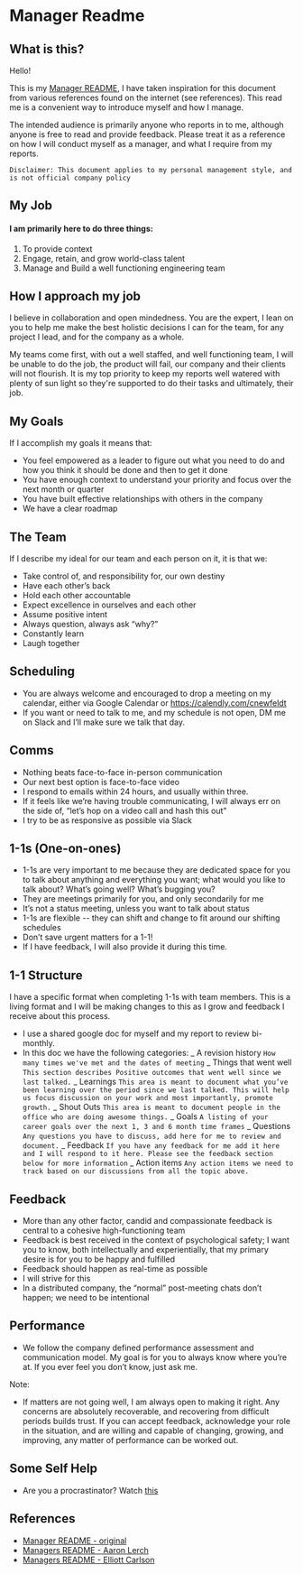 # Manager Readme

## What is this?

Hello!

This is my [Manager README](https://matthewnewkirk.com/2017/09/20/share-your-manager-readme/), I have taken inspiration for this document from various references found on the internet (see references). This read me is a convenient way to introduce myself and how I manage.

The intended audience is primarily anyone who reports in to me, although anyone is free to read and provide feedback. Please treat it as a reference on how I will conduct myself as a manager, and what I require from my reports.

`Disclaimer: This document applies to my personal management style, and is not official company policy`

## My Job

#### I am primarily here to do three things:

1. To provide context
2. Engage, retain, and grow world-class talent
3. Manage and Build a well functioning engineering team

## How I approach my job

I believe in collaboration and open mindedness. You are the expert, I lean on you to help me make the best holistic decisions I can for the team, for any project I lead, and for the company as a whole.

My teams come first, with out a well staffed, and well functioning team, I will be unable to do the job, the product will fail, our company and their clients will not flourish. It is my top priority to keep my reports well watered with plenty of sun light so they're supported to do their tasks and ultimately, their job.

## My Goals

If I accomplish my goals it means that:

- You feel empowered as a leader to figure out what you need to do and how you think it should be done and then to get it done
- You have enough context to understand your priority and focus over the next month or quarter
- You have built effective relationships with others in the company
- We have a clear roadmap

## The Team

If I describe my ideal for our team and each person on it, it is that we:

- Take control of, and responsibility for, our own destiny
- Have each other’s back
- Hold each other accountable
- Expect excellence in ourselves and each other
- Assume positive intent
- Always question, always ask “why?”
- Constantly learn
- Laugh together

## Scheduling

- You are always welcome and encouraged to drop a meeting on my calendar, either via Google Calendar or https://calendly.com/cnewfeldt
- If you want or need to talk to me, and my schedule is not open, DM me on Slack and I’ll make sure we talk that day.

## Comms

- Nothing beats face-to-face in-person communication
- Our next best option is face-to-face video
- I respond to emails within 24 hours, and usually within three.
- If it feels like we’re having trouble communicating, I will always err on the side of, “let’s hop on a video call and hash this out”
- I try to be as responsive as possible via Slack

## 1-1s (One-on-ones)

- 1-1s are very important to me because they are dedicated space for you to talk about anything and everything you want; what would you like to talk about? What’s going well? What’s bugging you?
- They are meetings primarily for you, and only secondarily for me
- It’s not a status meeting, unless you want to talk about status
- 1-1s are flexible -- they can shift and change to fit around our shifting schedules
- Don’t save urgent matters for a 1-1!
- If I have feedback, I will also provide it during this time.

## 1-1 Structure

I have a specific format when completing 1-1s with team members. This is a living format and I will be making changes to this as I grow and feedback I receive about this process.

- I use a shared google doc for myself and my report to review bi-monthly.
- In this doc we have the following categories:
  _ A revision history
  `How many times we've met and the dates of meeting`
  _ Things that went well
  `This section describes Positive outcomes that went well since we last talked.`
  _ Learnings
  `This area is meant to document what you’ve been learning over the period since we last talked. This will help us focus discussion on your work and most importantly, promote growth.`
  _ Shout Outs
  `This area is meant to document people in the office who are doing awesome things.`
  _ Goals
  `A listing of your career goals over the next 1, 3 and 6 month time frames`
  _ Questions
  `Any questions you have to discuss, add here for me to review and document.`
  _ Feedback
  `If you have any feedback for me add it here and I will respond to it here. Please see the feedback section below for more information`
  _ Action items
  `Any action items we need to track based on our discussions from all the topic above.`

## Feedback

- More than any other factor, candid and compassionate feedback is central to a cohesive high-functioning team
- Feedback is best received in the context of psychological safety; I want you to know, both intellectually and experientially, that my primary desire is for you to be happy and fulfilled
- Feedback should happen as real-time as possible
- I will strive for this
- In a distributed company, the “normal” post-meeting chats don’t happen; we need to be intentional

## Performance

- We follow the company defined performance assessment and communication model. My goal is for you to always know where you’re at. If you ever feel you don’t know, just ask me.

Note:

- If matters are not going well, I am always open to making it right. Any concerns are absolutely recoverable, and recovering from difficult periods builds trust. If you can accept feedback, acknowledge your role in the situation, and are willing and capable of changing, growing, and improving, any matter of performance can be worked out.

## Some Self Help

- Are you a procrastinator? Watch [this](https://www.youtube.com/watch?v=mhFQA998WiA)

## References

- [Manager README - original](https://matthewnewkirk.com/2017/09/20/share-your-manager-readme/)
- [Managers README - Aaron Lerch](https://docs.google.com/presentation/d/1F2PWxQ-sKJ1uAlrhU9ULXOVmH-CW6dw_ufMzbFLAWHA/edit#slide=id.g2ad8ef4d23_0_11)
- [Managers README - Elliott Carlson](https://github.com/elliottcarlson/manager-readme/)
